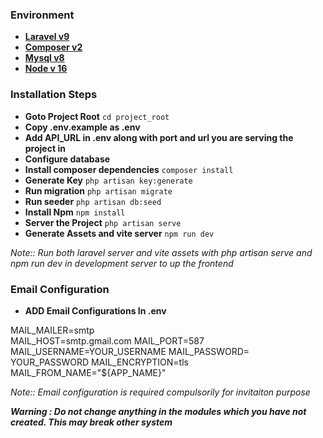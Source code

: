 ### Environment

- **[Laravel v9](https://laravel.com/docs/9.x)**
- **[Composer v2](https://getcomposer.org/)**
- **[Mysql v8](https://www.mysql.com/)**
- **[Node v 16](https://nodejs.org/en/)**

### Installation Steps

- **Goto Project Root** ```cd project_root``` 
- **Copy .env.example as .env**
- **Add API_URL in .env along with port and url you are serving the project  in**
- **Configure database**
- **Install composer dependencies** ```composer install``` 
- **Generate Key** ```php artisan key:generate```
- **Run migration** ```php artisan migrate``` 
- **Run seeder** ```php artisan db:seed``` 
- **Install Npm** ```npm install```
- **Server the Project** ```php artisan serve```
- **Generate Assets and vite server** ```npm run dev```

*Note:: Run both laravel server and vite assets with php artisan serve and npm run dev in development server to up the frontend*  
### Email Configuration

- **ADD Email Configurations In .env** 

MAIL_MAILER=smtp	
MAIL_HOST=smtp.gmail.com
MAIL_PORT=587
MAIL_USERNAME=YOUR_USERNAME
MAIL_PASSWORD= YOUR_PASSWORD
MAIL_ENCRYPTION=tls
MAIL_FROM_NAME="${APP_NAME}"


*Note:: Email configuration is required compulsorily for invitaiton purpose*  


***Warning : Do not change anything in the modules which you have not created. This may break other system*** 

